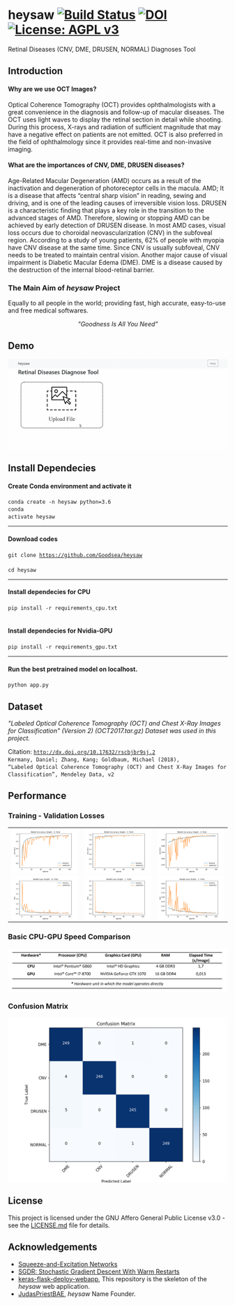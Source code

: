 # heysaw   [![Build Status](https://travis-ci.com/Goodsea/heysaw.svg?branch=master)](https://travis-ci.com/Goodsea/heysaw) [![DOI](https://zenodo.org/badge/DOI/10.5281/zenodo.3333946.svg)](https://doi.org/10.5281/zenodo.3333946) [![License: AGPL v3](https://img.shields.io/badge/License-AGPL%20v3-blue.svg)](https://www.gnu.org/licenses/agpl-3.0)
 Retinal Diseases (CNV, DME, DRUSEN, NORMAL) Diagnoses Tool

## Introduction 
#### Why are we use OCT Images?
Optical Coherence Tomography (OCT) provides ophthalmologists with a great convenience in the diagnosis and follow-up of macular diseases. The OCT uses light waves to display the retinal section in detail while shooting. During this process, X-rays and radiation of sufficient magnitude that may have a negative effect on patients are not emitted. OCT is also preferred in the field of ophthalmology since it provides real-time and non-invasive imaging.

#### What are the importances of CNV, DME, DRUSEN diseases?
Age-Related Macular Degeneration (AMD) occurs as a result of the inactivation and degeneration of photoreceptor cells in the macula. AMD; It is a disease that affects “central sharp vision” in reading, sewing and driving, and is one of the leading causes of irreversible vision loss. DRUSEN is a characteristic finding that plays a key role in the transition to the advanced stages of AMD. Therefore, slowing or stopping AMD can be achieved by early detection of DRUSEN disease. In most AMD cases, visual loss occurs due to choroidal neovascularization (CNV) in the subfoveal region. According to a study of young patients, 62% of people with myopia have CNV disease at the same time. Since CNV is usually subfoveal, CNV needs to be treated to maintain central vision. Another major cause of visual impairment is Diabetic Macular Edema (DME). DME is a disease caused by the destruction of the internal blood-retinal barrier. 

### The Main Aim of <i>heysaw</i> Project
Equally to all people in the world; providing fast, high accurate, easy-to-use and free medical softwares. <br>
<p align="center"><i>"Goodness Is All You Need"</i></p>

## Demo
<img src="stuffs/demo.gif" alt="demo-gif" align="center">

## Install Dependecies
#### Create Conda environment and activate it <br>
 <code>conda create -n heysaw python=3.6</code> <br>
 <code>conda activate heysaw</code> <br>
<hr>

#### Download codes <br>
 <code>git clone https://github.com/Goodsea/heysaw </code> <br>
 <code>cd heysaw</code> <br>
<hr>

#### Install dependecies for CPU <br>
 <code>pip install -r requirements_cpu.txt</code> <br><br>
#### Install dependecies for Nvidia-GPU <br>
 <code>pip install -r requirements_gpu.txt</code> <br>
<hr>

#### Run the best pretrained model on localhost. <br>
 <code>python app.py</code>

## Dataset
<i> "Labeled Optical Coherence Tomography (OCT) and Chest X-Ray Images for Classification" (Version 2) (OCT2017.tar.gz) Dataset was used in this project. </i><br>

Citation:
<code>http://dx.doi.org/10.17632/rscbjbr9sj.2</code> </br>
<code>Kermany, Daniel; Zhang, Kang; Goldbaum, Michael (2018), “Labeled Optical Coherence Tomography (OCT) and Chest X-Ray Images for Classification”, Mendeley Data, v2</code>


## Performance
### Training - Validation Losses
<table width="100%" border="0">
  <tr>    
  <td><img src="stuffs/Model Accuracy Graph - 0. Fold.png" alt="Model Accuracy Graph - 0. Fold.png" align="left"></td>
  <td><img src="stuffs/Model Accuracy Graph - 1. Fold.png" alt="Model Accuracy Graph - 1. Fold.png" align="center"></td>
  <td><img src="stuffs/Model Accuracy Graph - 2. Fold.png" alt="Model Accuracy Graph - 2. Fold.png" align="right"></td>
  </tr>
  <tr>    
  <td><img src="stuffs/Model Loss Graph - 0. Fold.png" alt="Model Loss Graph - 0. Fold.png" align="left"></td>
  <td><img src="stuffs/Model Loss Graph - 1. Fold.png" alt="Model Loss Graph - 1. Fold.png" align="center"></td>
  <td><img src="stuffs/Model Loss Graph - 2. Fold.png" alt="Model Loss Graph - 2. Fold.png" align="right"></td>
  </tr>
</table>

### Basic CPU-GPU Speed Comparison
<img src="stuffs/hardware_speed_comparison_table.PNG" alt="hardware_speed_comparison_table.PNG" align="center">

### Confusion Matrix
<center><img src="stuffs/confusion_matrix.png" alt="confusion_matrix.png" align="center" width=520></center>

## License
This project is licensed under the GNU Affero General Public License v3.0 - see the <a href="LICENSE.md">LICENSE.md</a> file for details.

## Acknowledgements
- <a href="https://arxiv.org/pdf/1709.01507.pdf" target="_blank">Squeeze-and-Excitation Networks</a>
- <a href="https://arxiv.org/pdf/1608.03983.pdf" target="_blank">SGDR: Stochastic Gradient Descent With Warm Restarts</a>
- <a href="https://github.com/mtobeiyf/keras-flask-deploy-webapp" target="_blank">keras-flask-deploy-webapp</a>, This repository is the skeleton of the <i>heysaw</i> web application.
- <a href="https://github.com/JudasPriestBAE" target="_blank">JudasPriestBAE</a>, <i>heysaw</i> Name Founder.
